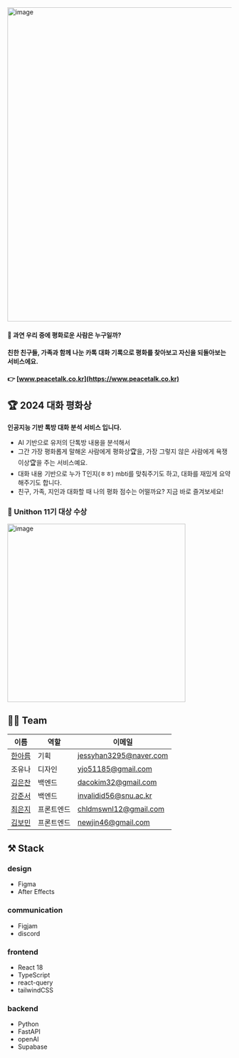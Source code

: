 <div>
<img width="705" alt="image" src="https://github.com/Unithon-11th-team9/frontend/assets/65716445/c70c209e-9ef3-497f-809b-7ee3d272534f">
</div>

#### 🤔 과연 우리 중에 평화로운 사람은 누구일까? 
#### 친한 친구들, 가족과 함께 나눈 카톡 대화 기록으로 평화를 찾아보고 자신을 되돌아보는 서비스에요.
#### 👉 [www.peacetalk.co.kr](https://www.peacetalk.co.kr)

## 🏆 2024 대화 평화상
 
**인공지능 기반 톡방 대화 분석 서비스 입니다.** 

- AI 기반으로 유저의 단톡방 내용을 분석해서
- 그간 가장 평화롭게 말해온 사람에게 평화상🏆을, 가장 그렇지 않은 사람에게 욕쟁이상🏆을 주는 서비스예요.
- 대화 내용 기반으로 누가 T인지(ㅎㅎ) mbti를 맞춰주기도 하고, 대화를 재밌게 요약해주기도 합니다.
- 친구, 가족, 지인과 대화할 때 나의 평화 점수는 어떨까요? 지금 바로 즐겨보세요!
 
  

### 🥇 Unithon 11기 대상 수상
<div>
<img width="400" alt="image" src="https://github.com/Unithon-11th-team9/frontend/assets/65716445/42f5cb01-6829-4806-b9be-398f44fca533">
</div>

## 👩‍💻 Team

| 이름 | 역할 | 이메일 | 
| --- | --- | --- | 
| [한아름](https://github.com/Ahrum-Han) | 기획 | jessyhan3295@naver.com |
| 조유나 | 디자인 | yjo51185@gmail.com | 
| [김은찬](https://github.com/Daco2020) | 백엔드 | dacokim32@gmail.com | 
| [강준서](https://github.com/invalidid56) | 백엔드 | invalidid56@snu.ac.kr |  
| [최은지](https://github.com/chldmswnl) | 프론트엔드 | chldmswnl12@gmail.com | 
| [김보민](https://github.com/bm4656) | 프론트엔드 | newjin46@gmail.com | 


## ⚒️ Stack

### design
- Figma
- After Effects

### communication
- Figjam
- discord

### frontend

- React 18
- TypeScript
- react-query
- tailwindCSS

### backend

- Python
- FastAPI
- openAI
- Supabase
